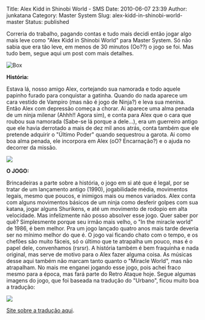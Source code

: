 Title: Alex Kidd in Shinobi World - SMS
Date: 2010-06-07 23:39
Author: junkatana
Category: Master System
Slug: alex-kidd-in-shinobi-world-master
Status: published


Correria do trabalho, pagando contas e tudo mais decidi então jogar algo
mais leve como "Alex Kidd in Shinobi World" para Master System. Só não
sabia que era tão leve, em menos de 30 minutos (Oo??) o jogo se foi. Mas
tudo bem, segue aqui um post com mais detalhes.
<!-- PELICAN_END_SUMMARY -->
![Box](http://img7.imageshack.us/img7/2275/capaab.jpg)

<span style="font-weight:bold;">História:</span>

Estava lá, nosso amigo Alex, cortejando sua namorada e todo aquele
papinho furado para conquistar a gatinha. Quando do nada aparece um cara
vestido de Vampiro (mas não é jogo de Ninja?) e leva sua menina. Então
Alex com depressão começa a chorar. Ai aparece uma alma penada de um
ninja milenar (Ahhh!! Agora sim), e conta para Alex que o cara que
roubou sua namorada (Sabe-se lá porque a dele...), era um guerreiro
antigo que ele havia derrotado a mais de dez mil anos atrás, conta
também que ele pretende adquirir o "Último Poder" quando sequestrou a
garota. Ai como boa alma penada, ele incorpora em Alex (oO? Encarnação?)
e o ajuda no decorrer da missão.

[![](http://img517.imageshack.us/img517/5474/alexkiddinshinobiworldu.png)](http://img517.imageshack.us/img517/5474/alexkiddinshinobiworldu.png)

<span style="font-weight:bold;">O JOGO:</span>

Brincadeiras a parte sobre a história, o jogo em si até que é legal, por
se tratar de um lançamento antigo (1990), jogabilidade média, movimentos
legais, mesmo que poucos, e inimigos mais ou menos variados. Alex conta
com alguns movimentos básicos de um ninja como desferir golpes com sua
katana, jogar alguns Shurikens, e até um movimento de rodopio em alta
velocidade. Mas infelizmente não posso absolver esse jogo. Quer saber
por quê? Simplesmente porque seu irmão mais velho, o "In the miracle
world" de 1986, é bem melhor. Pra um jogo lançado quatro anos mais tarde
deveria ser no mínimo melhor do que é. O jogo vai ficando chato com o
tempo, e os chefões são muito fáceis, só o último que te atrapalha um
pouco, mas é o papel dele, convenhamos (rsrsr). A história também é bem
fraquinha e nada original, mas serve de motivo para o Alex fazer alguma
coisa. As músicas desse aqui também não marcam tanto quanto o "Miracle
World", mas não atrapalham. No mais me enganei jogando esse jogo, pois
achei fraco mesmo para a época, mas fará parte do Retro Ataque hoje.
Segue algumas imagens do jogo, que foi baseada na tradução do "Urbano",
ficou muito boa a tradução:

[![](http://img97.imageshack.us/img97/3425/alexkiddshinobi.gif)](http://img97.imageshack.us/img97/3425/alexkiddshinobi.gif)

[Site sobre a tradução
aqui](http://www.romhackers.org/modules/PDdownloads/singlefile.php?cid=20&lid=110http://www.romhackers.org/modules/PDdownloads/singlefile.php?cid=20&lid=110).
